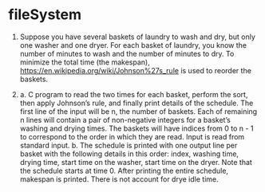 # fileSystem

1. Suppose you have several baskets of laundry to wash and dry, but only one washer and one dryer. For each basket of
laundry, you know the number of minutes to wash and the number of minutes to dry. To minimize the total time (the
makespan), https://en.wikipedia.org/wiki/Johnson%27s_rule is used to reorder the baskets.

2. a. C program to read the two times for each basket, perform the sort, then apply Johnson’s rule, and finally print
details of the schedule. The first line of the input will be n, the number of baskets. Each of remaining n lines will contain
a pair of non-negative integers for a basket’s washing and drying times. The baskets will have indices from 0 to n - 1 to
correspond to the order in which they are read. Input is read from standard input.
b. The schedule is printed with one output line per basket with the following details in this order: index, washing
time, drying time, start time on the washer, start time on the dryer. Note that the schedule starts at time 0. After printing the
entire schedule, makespan is printed. There is not account for drye idle time.
